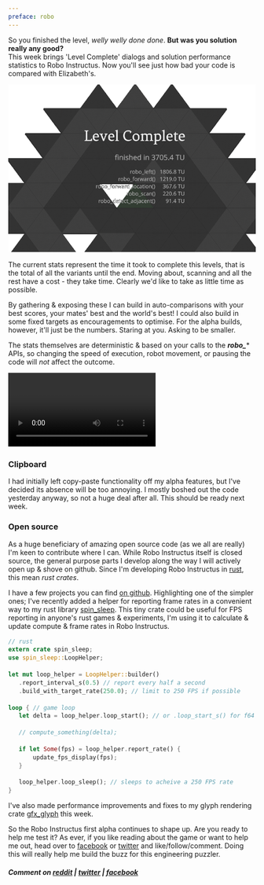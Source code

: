 ```yaml
---
preface: robo
---
```


So you finished the level, *welly welly done done*. **But was you solution really any good?**
<br/>This week brings 'Level Complete' dialogs and solution performance statistics to Robo Instructus. Now you'll see just how bad your code is compared with Elizabeth's.

![](/assets/2017-09-08/level-complete-screen.png "Stats!")

The current stats represent the time it took to complete this levels, that is the total of all the variants until the end. Moving about, scanning and all the rest have a cost - they take time. Clearly we'd like to take as little time as possible.

By gathering & exposing these I can build in auto-comparisons with your best scores, your mates' best and the world's best!
I could also build in some fixed targets as encouragements to optimise. For the alpha builds, however, it'll just be the numbers. Staring at you. Asking to be smaller.

The stats themselves are deterministic & based on your calls to the ***robo_**** APIs, so changing the speed of execution, robot movement, or pausing the code will *not* affect the outcome.

<video src="/assets/2017-09-08/level-complete.mp4" controls loop autoplay></video>

### Clipboard
I had initially left copy-paste functionality off my alpha features, but I've decided its absence will be too annoying. I mostly boshed out the code yesterday anyway, so not a huge deal after all. This should be ready next week.

### Open source
As a huge beneficiary of amazing open source code (as we all are really) I'm keen to contribute where I can. While Robo Instructus itself is closed source, the general purpose parts I develop along the way I will actively open up & shove on github. 
Since I'm developing Robo Instructus in [rust](https://www.rust-lang.org), this mean *rust crates*.

I have a few projects you can find [on github](https://github.com/alexheretic). Highlighting one of the simpler ones; I've recently added a helper for reporting frame rates in a convenient way to my rust library [spin_sleep](https://github.com/alexheretic/spin-sleep).
This tiny crate could be useful for FPS reporting in anyone's rust games & experiments, I'm using it to calculate & update compute & frame rates in Robo Instructus.

```rust
// rust
extern crate spin_sleep;
use spin_sleep::LoopHelper;

let mut loop_helper = LoopHelper::builder()
   .report_interval_s(0.5) // report every half a second
   .build_with_target_rate(250.0); // limit to 250 FPS if possible

loop { // game loop
   let delta = loop_helper.loop_start(); // or .loop_start_s() for f64 seconds

   // compute_something(delta);

   if let Some(fps) = loop_helper.report_rate() {
       update_fps_display(fps);
   }

   loop_helper.loop_sleep(); // sleeps to acheive a 250 FPS rate
}
```

I've also made performance improvements and fixes to my glyph rendering crate [gfx_glyph](https://github.com/alexheretic/gfx-glyph) this week.

So the Robo Instructus first alpha continues to shape up. Are you ready to help me test it? As ever, if you like reading about the game or want to help me out, head over to [facebook](https://www.facebook.com/alexbutlergames) or [twitter](https://twitter.com/alexbutlergames) and like/follow/comment. Doing this will really help me build the buzz for this engineering puzzler.

##### Comment on [reddit](https://www.reddit.com/r/devblogs/comments/6yugy6/robo_instructus_adding_performance_statistics_how/) | [twitter](https://twitter.com/alexbutlergames/status/906133079705694211) | [facebook](https://www.facebook.com/alexbutlergames/posts/1584201418333906)
